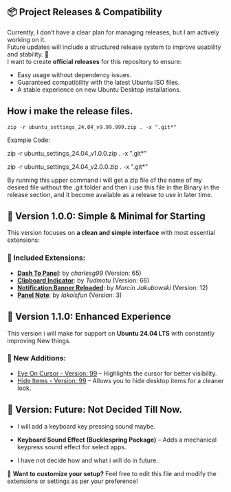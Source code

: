 ## 📦 Project Releases & Compatibility  


Currently, I don’t have a clear plan for managing releases, but I am actively working on it.  
Future updates will include a structured release system to improve usability and stability. 🚀  
I want to create **official releases** for this repository to ensure:  

- Easy usage without dependency issues.  
- Guaranteed compatibility with the latest Ubuntu ISO files.  
- A stable experience on new Ubuntu Desktop installations.  



## How i make the release files.

```zip -r ubuntu_settings_24.04_v9.99.999.zip . -x ".git*"```

Example Code:

zip -r ubuntu_settings_24.04_v1.0.0.zip . -x ".git*"

zip -r ubuntu_settings_24.04_v2.0.0.zip . -x ".git*"


By running this upper command i will get a zip file of the name of my desired file without the .git folder and then i use this file in the Binary in the release section, and it become available as a release to use in later time.




## 🌟 Version 1.0.0: Simple & Minimal for Starting

This version focuses on **a clean and simple interface** with most essential extensions:  


### 🔹 Included Extensions:  
- [**Dash To Panel**](https://extensions.gnome.org/extension/1160/dash-to-panel/): by *charlesg99* (Version: 65)  
- [**Clipboard Indicator**](https://extensions.gnome.org/extension/779/clipboard-indicator/): by *Tudmotu* (Version: 66)  
- [**Notification Banner Reloaded**](https://extensions.gnome.org/extension/4651/notification-banner-reloaded/): by *Marcin Jakubowski* (Version: 12)  
- [**Panel Note**](https://extensions.gnome.org/extension/6718/panel-note/): by *lakoisfun* (Version: 3)  




## 🚀 Version 1.1.0: Enhanced Experience  

This version i will make for support on **Ubuntu 24.04 LTS** with constantly improving New things.


### 🔹 New Additions:  
- [Eye On Cursor - Version: 99](https://extensions.gnome.org/extension/7036/eye-on-cursor/) – Highlights the cursor for better visibility.  
- [Hide Items - Version: 99](https://extensions.gnome.org/extension/6771/hide-items/) – Allows you to hide desktop items for a cleaner look.  



## 🍌 Version: Future: Not Decided Till Now.

- I will add a keyboard key pressing sound maybe.

- **Keyboard Sound Effect (Bucklespring Package)** – Adds a mechanical keypress sound effect for select apps.  

- I have not decide how and what i will do in future.




🔧 **Want to customize your setup?** Feel free to edit this file and modify the extensions or settings as per your preference!  

